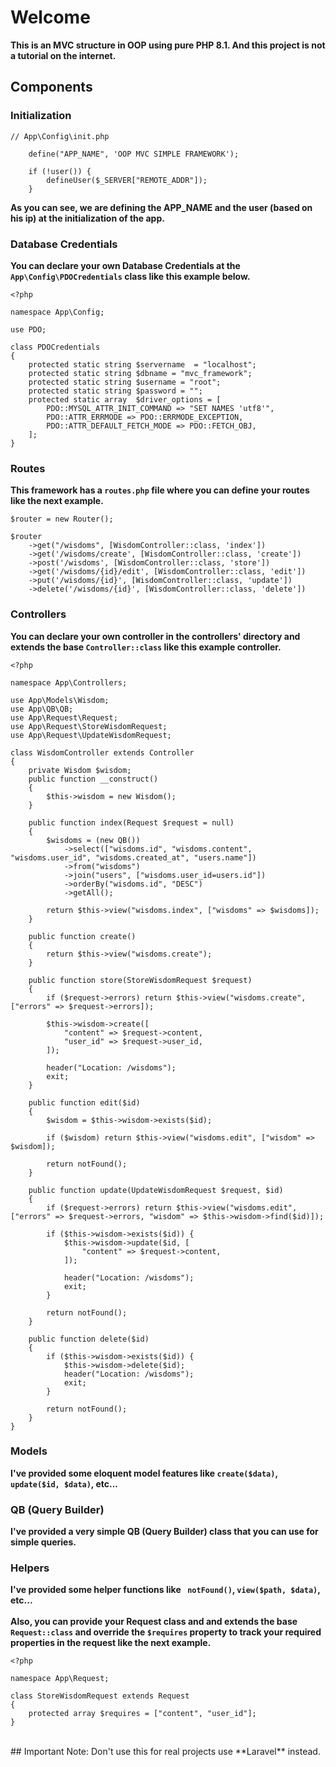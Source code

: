 # Welcome
**This is an MVC structure in OOP using pure PHP 8.1. And this project is not a tutorial on the internet.**
## Components
### Initialization
```
// App\Config\init.php

    define("APP_NAME", 'OOP MVC SIMPLE FRAMEWORK');
    
    if (!user()) {
        defineUser($_SERVER["REMOTE_ADDR"]);
    }
```
**As you can see, we are defining the APP_NAME and the user (based on his ip) at the initialization of the app.**
### Database Credentials
**You can declare your own Database Credentials at the ```App\Config\PDOCredentials``` class like this example below.**
```
<?php

namespace App\Config;

use PDO;

class PDOCredentials
{
    protected static string $servername  = "localhost";
    protected static string $dbname = "mvc_framework";
    protected static string $username = "root";
    protected static string $password = "";
    protected static array  $driver_options = [
        PDO::MYSQL_ATTR_INIT_COMMAND => "SET NAMES 'utf8'",
        PDO::ATTR_ERRMODE => PDO::ERRMODE_EXCEPTION,
        PDO::ATTR_DEFAULT_FETCH_MODE => PDO::FETCH_OBJ,
    ];
}
```
### Routes
**This framework has a ```routes.php``` file where you can define your routes like the next example.**
<br>
```
$router = new Router();

$router
    ->get("/wisdoms", [WisdomController::class, 'index'])
    ->get('/wisdoms/create', [WisdomController::class, 'create'])
    ->post('/wisdoms', [WisdomController::class, 'store'])
    ->get('/wisdoms/{id}/edit', [WisdomController::class, 'edit'])
    ->put('/wisdoms/{id}', [WisdomController::class, 'update'])
    ->delete('/wisdoms/{id}', [WisdomController::class, 'delete'])
```
### Controllers
**You can declare your own controller in the controllers' directory and extends the base ```Controller::class``` like this example controller.**
<br>
```
<?php

namespace App\Controllers;

use App\Models\Wisdom;
use App\QB\QB;
use App\Request\Request;
use App\Request\StoreWisdomRequest;
use App\Request\UpdateWisdomRequest;

class WisdomController extends Controller
{
    private Wisdom $wisdom;
    public function __construct()
    {
        $this->wisdom = new Wisdom();
    }

    public function index(Request $request = null)
    {
        $wisdoms = (new QB())
            ->select(["wisdoms.id", "wisdoms.content", "wisdoms.user_id", "wisdoms.created_at", "users.name"])
            ->from("wisdoms")
            ->join("users", ["wisdoms.user_id=users.id"])
            ->orderBy("wisdoms.id", "DESC")
            ->getAll();

        return $this->view("wisdoms.index", ["wisdoms" => $wisdoms]);
    }

    public function create()
    {
        return $this->view("wisdoms.create");
    }

    public function store(StoreWisdomRequest $request)
    {
        if ($request->errors) return $this->view("wisdoms.create", ["errors" => $request->errors]);

        $this->wisdom->create([
            "content" => $request->content,
            "user_id" => $request->user_id,
        ]);

        header("Location: /wisdoms");
        exit;
    }

    public function edit($id)
    {
        $wisdom = $this->wisdom->exists($id);

        if ($wisdom) return $this->view("wisdoms.edit", ["wisdom" => $wisdom]);

        return notFound();
    }

    public function update(UpdateWisdomRequest $request, $id)
    {
        if ($request->errors) return $this->view("wisdoms.edit", ["errors" => $request->errors, "wisdom" => $this->wisdom->find($id)]);

        if ($this->wisdom->exists($id)) {
            $this->wisdom->update($id, [
                "content" => $request->content,
            ]);

            header("Location: /wisdoms");
            exit;
        }

        return notFound();
    }

    public function delete($id)
    {
        if ($this->wisdom->exists($id)) {
            $this->wisdom->delete($id);
            header("Location: /wisdoms");
            exit;
        }

        return notFound();
    }
}

```
### Models
**I've provided some eloquent model features like ```create($data)```, ```update($id, $data)```, etc...**
### QB (Query Builder)
**I've provided a very simple QB (Query Builder) class that you can use for simple queries.**
### Helpers
**I've provided some helper functions like ``` notFound()```, ```view($path, $data)```, etc...**
<br>
<br>
**Also, you can provide your Request class and  and extends the base ```Request::class``` and override the ```$requires``` property to track your required properties in the request like the next example.**
<br>
```
<?php

namespace App\Request;

class StoreWisdomRequest extends Request
{
    protected array $requires = ["content", "user_id"];
}
```
<br>
## Important Note:
Don't use this for real projects use **Laravel** instead.
